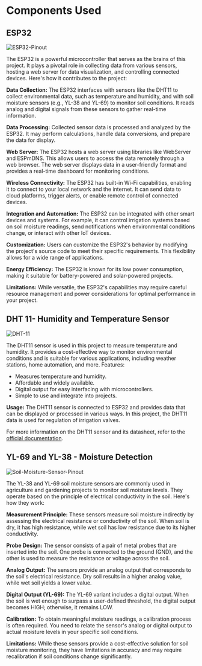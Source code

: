 # Components Used

## ESP32

![ESP32-Pinout](https://github.com/anish-patil/smart-agriculture/assets/101693650/1d898db7-c8d1-4181-af2a-6fc231be57e0)

The ESP32 is a powerful microcontroller that serves as the brains of this project. It plays a pivotal role in collecting data from various sensors, hosting a web server for data visualization, and controlling connected devices. Here's how it contributes to the project:

**Data Collection:** The ESP32 interfaces with sensors like the DHT11 to collect environmental data, such as temperature and humidity, and with soil moisture sensors (e.g., YL-38 and YL-69) to monitor soil conditions. It reads analog and digital signals from these sensors to gather real-time information.

**Data Processing:** Collected sensor data is processed and analyzed by the ESP32. It may perform calculations, handle data conversions, and prepare the data for display.

**Web Server:** The ESP32 hosts a web server using libraries like WebServer and ESPmDNS. This allows users to access the data remotely through a web browser. The web server displays data in a user-friendly format and provides a real-time dashboard for monitoring conditions.

**Wireless Connectivity:** The ESP32 has built-in Wi-Fi capabilities, enabling it to connect to your local network and the internet. It can send data to cloud platforms, trigger alerts, or enable remote control of connected devices.

**Integration and Automation:** The ESP32 can be integrated with other smart devices and systems. For example, it can control irrigation systems based on soil moisture readings, send notifications when environmental conditions change, or interact with other IoT devices.

**Customization:** Users can customize the ESP32's behavior by modifying the project's source code to meet their specific requirements. This flexibility allows for a wide range of applications.

**Energy Efficiency:** The ESP32 is known for its low power consumption, making it suitable for battery-powered and solar-powered projects.

**Limitations:** While versatile, the ESP32's capabilities may require careful resource management and power considerations for optimal performance in your project.

## DHT 11- Humidity and Temperature Sensor

![DHT-11](https://github.com/anish-patil/smart-agriculture/assets/101693650/7ddc9968-86d2-4c87-93ff-fb682560ff71)

The DHT11 sensor is used in this project to measure temperature and humidity. It provides a cost-effective way to monitor environmental conditions and is suitable for various applications, including weather stations, home automation, and more.
Features:

- Measures temperature and humidity.
- Affordable and widely available.
- Digital output for easy interfacing with microcontrollers.
- Simple to use and integrate into projects.

**Usage:**
 The DHT11 sensor is connected to ESP32 and provides data that can be displayed or processed in various ways. In this project, the DHT11 data is used for regulation of irrigation valves.

For more information on the DHT11 sensor and its datasheet, refer to the [official documentation](https://www.mouser.com/datasheet/2/758/DHT11-Technical-Data-Sheet-Translated-Version-1143054.pdf).

## YL-69 and YL-38 - Moisture Detection  

![Soil-Moisture-Sensor-Pinout](https://github.com/anish-patil/smart-agriculture/assets/101693650/7f8d1084-f0bb-41a9-b8a5-78d9b02461b3)

The YL-38 and YL-69 soil moisture sensors are commonly used in agriculture and gardening projects to monitor soil moisture levels. They operate based on the principle of electrical conductivity in the soil. Here's how they work:

**Measurement Principle:** These sensors measure soil moisture indirectly by assessing the electrical resistance or conductivity of the soil. When soil is dry, it has high resistance, while wet soil has low resistance due to its higher conductivity.

**Probe Design:** The sensor consists of a pair of metal probes that are inserted into the soil. One probe is connected to the ground (GND), and the other is used to measure the resistance or voltage across the soil.

**Analog Output:** The sensors provide an analog output that corresponds to the soil's electrical resistance. Dry soil results in a higher analog value, while wet soil yields a lower value.

**Digital Output (YL-69):** The YL-69 variant includes a digital output. When the soil is wet enough to surpass a user-defined threshold, the digital output becomes HIGH; otherwise, it remains LOW.

**Calibration:** To obtain meaningful moisture readings, a calibration process is often required. You need to relate the sensor's analog or digital output to actual moisture levels in your specific soil conditions.

**Limitations:** While these sensors provide a cost-effective solution for soil moisture monitoring, they have limitations in accuracy and may require recalibration if soil conditions change significantly.
